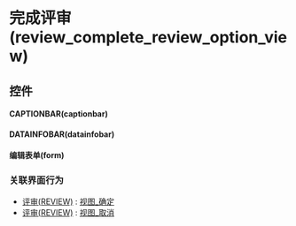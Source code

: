 # 完成评审(review_complete_review_option_view)  <!-- {docsify-ignore-all} -->



## 控件
#### CAPTIONBAR(captionbar)
#### DATAINFOBAR(datainfobar)
#### 编辑表单(form)


### 关联界面行为
  * [评审(REVIEW)](module/TestMgmt/review) : [视图_确定](module/TestMgmt/review#界面行为)
  * [评审(REVIEW)](module/TestMgmt/review) : [视图_取消](module/TestMgmt/review#界面行为)

<script>
 const { createApp } = Vue
  createApp({
    data() {
      return {

      }
    }
  }).use(ElementPlus).mount('#app')
</script>